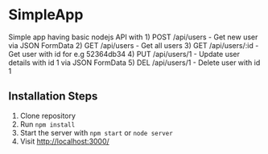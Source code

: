 # SimpleApp

Simple app having basic nodejs API with
      1) POST /api/users - Get new user via JSON FormData
      2) GET /api/users - Get all users
      3) GET /api/users/:id - Get user with id for e.g 52364db34
      4) PUT /api/users/1 - Update user details with id 1 via JSON FormData
      5) DEL /api/users/1 - Delete user with id 1


## Installation Steps

1. Clone repository
2. Run `npm install`
3. Start the server with `npm start` or `node server`
4. Visit [http://localhost:3000/](http://localhost:3000/)

